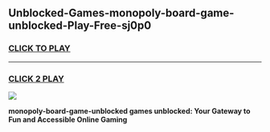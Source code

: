 
## Unblocked-Games-monopoly-board-game-unblocked-Play-Free-sj0p0
<h3>
<a href="https://premium76.site?title=monopoly-board-game-unblocked&ref=15A">CLICK TO PLAY</a></h3>
<hr>

<h3>
<a href="https://premium76.site?title=monopoly-board-game-unblocked&ref=15A">CLICK 2 PLAY</a>
  
</h3>

<a href="https://premium76.site?title=monopoly-board-game-unblocked&ref=15A"><img src="https://clearcache.store/games.png"></a>


**monopoly-board-game-unblocked games unblocked: Your Gateway to Fun and Accessible Online Gaming**
